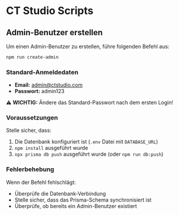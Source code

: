 # CT Studio Scripts

## Admin-Benutzer erstellen

Um einen Admin-Benutzer zu erstellen, führe folgenden Befehl aus:

```bash
npm run create-admin
```

### Standard-Anmeldedaten

- **Email:** admin@ctstudio.com
- **Passwort:** admin123

⚠️ **WICHTIG:** Ändere das Standard-Passwort nach dem ersten Login!

### Voraussetzungen

Stelle sicher, dass:
1. Die Datenbank konfiguriert ist (`.env` Datei mit `DATABASE_URL`)
2. `npm install` ausgeführt wurde
3. `npx prisma db push` ausgeführt wurde (oder `npm run db:push`)

### Fehlerbehebung

Wenn der Befehl fehlschlägt:
- Überprüfe die Datenbank-Verbindung
- Stelle sicher, dass das Prisma-Schema synchronisiert ist
- Überprüfe, ob bereits ein Admin-Benutzer existiert
